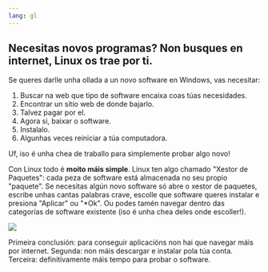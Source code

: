 ```yaml
---
lang: gl
---
```





<h2>Necesitas novos programas? Non busques en internet, Linux os trae por ti.</h2>

Se queres darlle unha ollada a un novo software en Windows, vas necesitar:

<ol>
<li>Buscar na web que tipo de software encaixa coas túas necesidades.</li>
<li>Encontrar un sitio web de donde bajarlo.</li>
<li>Talvez pagar por el.</li>
<li>Agora si, baixar o software.</li>
<li>Instalalo.</li>
<li>Algunhas veces reiniciar a túa computadora.</li>
</ol>

Uf, iso é unha chea de traballo para simplemente probar algo novo!

Con Linux todo é <b>moito máis simple</b>. Linux ten algo chamado "Xestor de Paquetes": cada peza de software está almacenada no seu propio "paquete". Se necesitas algún novo software só abre o xestor de paquetes, escribe unhas cantas palabras crave, escolle que software queres instalar e presiona "Aplicar" ou "*Ok". Ou podes tamén navegar dentro das categorías de software existente (iso é unha chea deles onde escoller!).

<img src="Images/synaptic.png" />

Primeira conclusión: para conseguir aplicacións non hai que navegar máis por internet. Segunda: non máis descargar e instalar pola túa conta. Terceira: definitivamente máis tempo para probar o software.




